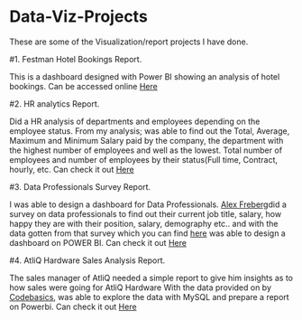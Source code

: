 # Data-Viz-Projects
These are some of the Visualization/report projects I have done. 

#1. Festman Hotel Bookings Report.

This is a dashboard designed with Power BI showing an analysis of hotel bookings. 
Can be accessed online [Here](https://app.powerbi.com/groups/me/reports/48bf6031-31e5-4df9-ae3c-2e4575ffbc0c)

#2. HR analytics Report.

Did a HR analysis of departments and employees depending on the employee status.
From my analysis; was able to find out the Total, Average, Maximum and Minimum Salary paid by the company, 
the department with the highest number of employees and well as the lowest.
Total number of employees and number of employees by their status(Full time, Contract, hourly, etc.
Can check it out [Here](https://www.linkedin.com/feed/update/urn:li:activity:6948612625068892160/)

#3. Data Professionals Survey Report.

I was able to design a dashboard for Data Professionals.
[Alex Freberg](https://www.linkedin.com/in/alex-freberg/)did a survey on data professionals to find out their current job title, salary, 
how happy they are with their position, salary, demography etc.. 
and with the data gotten from that survey which you can find [here](https://lnkd.in/dm-8zitq) was able to design a dashboard on POWER BI.
Can check it out [Here](https://www.linkedin.com/feed/update/urn:li:activity:6990250359365472256/)

#4. AtliQ Hardware Sales Analysis Report.

The sales manager of AtliQ needed a simple report to give him insights as to how sales were going for AtliQ Hardware
With the data provided on by [Codebasics](https://github.com/codebasics), was able to explore the data with MySQL and prepare a report on Powerbi.
Can check it out [Here](https://www.linkedin.com/feed/update/urn:li:activity:6993579668679323648/)
